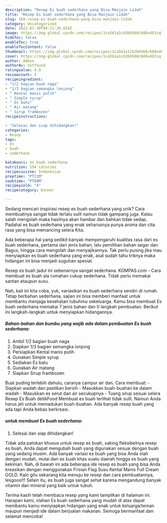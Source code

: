 ```yaml
---
description: "Resep Es buah sederhana yang Bisa Manjain Lidah"
title: "Resep Es buah sederhana yang Bisa Manjain Lidah"
slug: 169-resep-es-buah-sederhana-yang-bisa-manjain-lidah
category: Uncategorized
date: 2022-07-30T04:11:20.834Z
image: https://img-global.cpcdn.com/recipes/1ca561a1cb3b6560/680x482cq70/es-buah-sederhana-foto-resep-utama.jpg
hideToc: false
enableToc: true
enableTocContent: false
thumbnail: https://img-global.cpcdn.com/recipes/1ca561a1cb3b6560/680x482cq70/es-buah-sederhana-foto-resep-utama.jpg
cover: https://img-global.cpcdn.com/recipes/1ca561a1cb3b6560/680x482cq70/es-buah-sederhana-foto-resep-utama.jpg
author: Admin
authorAv: notfound
ratingvalue: 4.9
reviewcount: 4
recipeingredient:
- "1/2 bagian buah naga"
- "1/3 bagian semangka lonjong"
- " Kental manis putih"
- " Simple syrup"
- " Es batu"
- " Air matang"
- " Sirup frambozen"
recipeinstructions:

- "Selesai dan siap dihidangkan!"
categories:
- Resep
tags:
- es
- buah
- sederhana

katakunci: es buah sederhana 
nutrition: 154 calories
recipecuisine: Indonesian
preptime: "PT21M"
cooktime: "PT60M"
recipeyield: "4"
recipecategory: Dinner

---
```





Sedang mencari inspirasi resep es buah sederhana yang unik? Cara membuatnya sangat tidak terlalu sulit namun tidak gampang juga. Kalau salah mengolah maka hasilnya akan hambar dan bahkan tidak sedap. Padahal es buah sederhana yang enak seharusnya punya aroma dan cita rasa yang bisa memancing selera Kita.





Ada beberapa hal yang sedikit banyak mempengaruhi kualitas rasa dari es buah sederhana, pertama dari jenis bahan, lalu pemilihan bahan segar dan Bagus, hingga cara mengolah dan menyajikannya. Tak perlu pusing jika mau menyiapkan es buah sederhana yang enak,      asal sudah tahu triknya maka hidangan ini bisa menjadi suguhan spesial.














Resep es buah jadul ini sebenarnya sangat sederhana. KOMPAS.com - Cara membuat es buah ala rumahan cukup sederhana. Tidak perlu memakai santan ataupun susu.






Nah, kali ini kita coba, yuk, variasikan es buah sederhana sendiri di rumah. Tetap berbahan sederhana, sajian ini bisa memberi manfaat untuk membantu menjaga kesehatan tubuhmu sekeluarga. Kamu bisa membuat Es buah sederhana memakai 7 jenis bahan dan 0 langkah pembuatan. Berikut ini langkah-langkah untuk menyiapkan hidangannya.

<!--inarticleads1-->

##### Bahan-bahan dan bumbu yang wajib ada dalam pembuatan Es buah sederhana:

1. Ambil 1/2 bagian buah naga
1. Siapkan 1/3 bagian semangka lonjong
1. Persiapkan  Kental manis putih
1. Gunakan  Simple syrup
1. Sediakan  Es batu
1. Gunakan  Air matang
1. Siapkan  Sirup frambozen


Buat puding terlebih dahulu, caranya campur air dan. Cara membuat: - Siapkan wadah dan pastikan bersih - Masukkan buah-buahan ke dalam wadah - Masukkan es serut dan air secukupnya - Tuang sirup sesuai selera Resep Es Buah detikFood Membuat es buah terlihat tidak sulit. Namun Anda harus jeli untuk memadukan buah-buahan. Ada banyak resep buah yang ada tapi Anda bebas berkreasi. 

<!--inarticleads2-->

#####  untuk membuat Es buah sederhana:


1. Selesai dan siap dihidangkan!

Tidak ada patokan khusus untuk resep es buah, saking fleksibelnya resep es buah, Anda dapat mengubah buah yang digunakan sesuai dengan buah yang sedang musim. Ada banyak variasi es buah yang bisa Anda olah dengan mudah, mulai dari es buah khas suatu daerah hingga es buah yang kekinian. Nah, di bawah ini ada beberapa ide resep es buah yang bisa Anda kreasikan dengan menggunakan Frisian Flag Susu Kental Manis Full Cream GOLD. Kalo gitu sekarang kita menuju ke resep dan cara pembuatannya, lesgooo!!! Selain itu, es buah juga sangat sehat karena mengandung banyak vitamin dan mineral yang baik untuk tubuh. 

Terima kasih telah membaca resep yang kami tampilkan di halaman ini. Harapan kami, olahan Es buah sederhana yang mudah di atas dapat membantu kamu menyiapkan hidangan yang enak untuk keluarga/teman maupun menjadi ide dalam berjualan makanan. Semoga bermanfaat dan selamat mencoba!
